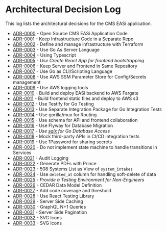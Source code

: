 # Architectural Decision Log

This log lists the architectural decisions for the CMS EASi application.

<!-- adrlog -->

- [ADR-0000](0000-open-source-application-code.md) - Open Source CMS EASi Application Code
- [ADR-0001](0001-separate-infra-repo.md) - Keep Infrastructure Code in a Separate Repo
- [ADR-0002](0002-use-terraform.md) - Define and manage infrastructure with Terraform
- [ADR-0003](0003-use-golang-for-server.md) - Use Go As Server Language
- [ADR-0004](0004-using-typescript.md) - Using Typescript
- [ADR-0005](0005-frontend-toolchain-choice.md) - *Use Create React App for frontend bootstrapping*
- [ADR-0006](0006-frontend-server-repo.md) - Keep Server and Frontend in Same Repository
- [ADR-0007](0007-go-for-scripting.md) - Use Go as CLI/Scripting Language
- [ADR-0008](0008-ssm-for-configsecrets.md) - Use AWS SSM Parameter Store for Config/Secrets management
- [ADR-0009](0009-logging-platform.md) - Use AWS logging tools
- [ADR-0010](0010-build-and-deploy-go-backend.md) - Build and deploy EASi backend to AWS Fargate
- [ADR-0011](0011-build-and-deploy-react.md) - Build frontend static files and deploy to AWS s3
- [ADR-0012](0012-backend-testing-suite.md) - Use Testify for Go Testing
- [ADR-0013](0013-backend-testing-structure.md) - Use Separate Integration Package for Go Integration Tests
- [ADR-0014](0014-use-mux-for-routing.md) - Use gorilla/mux for Routing
- [ADR-0015](0015-api-schema.md) - Use schema for API and frontend collaboration
- [ADR-0016](0016-migration-tool.md) - Use Flyway for Database Migration
- [ADR-0017](0017-go-orm.md) - *Use [sqlx](https://github.com/jmoiron/sqlx) for Go Database Access*
- [ADR-0018](0018-integration-tests-third-party-apis.md) - Mock third-party APIs in CI/CD integration tests
- [ADR-0019](0019-use-1password-for-sharing-secrets.md) - Use 1Password for sharing secrets
- [ADR-0020](0020-do-not-implement-state-machine.md) - Do not implement state machine to handle transitions in Services
- [ADR-0021](0021-audit-logging.md) - Audit Logging
- [ADR-0022](0022-generate-pdfs-with-prince.md) - Generate PDFs with Prince
- [ADR-0023](0023_508_systems_list_as_view_of_system_intakes.md) - 508 Systems List as View of `system_intakes`
- [ADR-0024](0024-soft-deleting.md) - Use `deleted_at` column for handling soft-delete of data
- [ADR-0025](0025-provide-testing-environments.md) - *Provide a Testing Environment for Non-Engineers*
- [ADR-0026](0026-cedar-data-definition.md) - CEDAR Data Model Definition
- [ADR-0027](0027-code-coverage.md) - Add code coverage and threshold
- [ADR-0028](0028-use-react-testing-library.md) - Use React Testing Library
- [ADR-0029](0029-server-side-caching.md) - Server Side Caching
- [ADR-0030](0030-graphql-n+1-queries.md) - GraphQL N+1 Queries
- [ADR-0031](0031-do-not-use-server-side-pagination.md) - Server Side Pagination
- [ADR-0032](0032-use-svg-icons.md) - SVG Icons
- [ADR-0033](0033-technical-action-scheduling.md) - SVG Icons

<!-- adrlogstop -->
